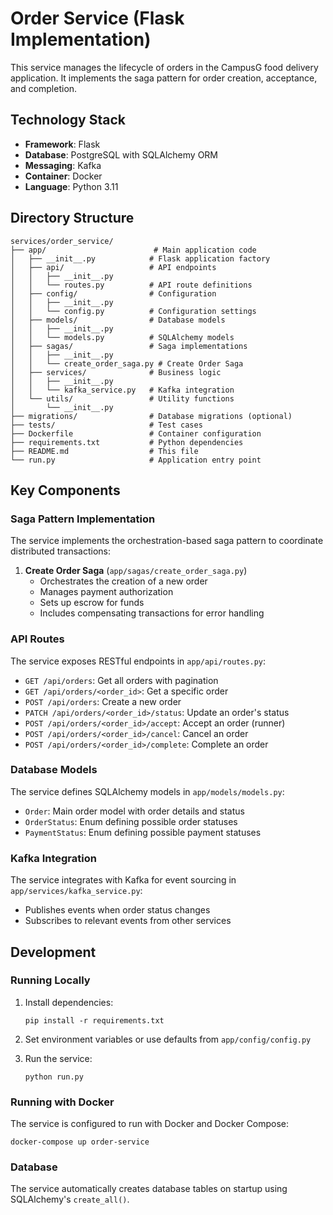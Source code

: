 # Order Service (Flask Implementation)

This service manages the lifecycle of orders in the CampusG food delivery application. It implements the saga pattern for order creation, acceptance, and completion.

## Technology Stack

- **Framework**: Flask
- **Database**: PostgreSQL with SQLAlchemy ORM
- **Messaging**: Kafka
- **Container**: Docker
- **Language**: Python 3.11

## Directory Structure

```
services/order_service/
├── app/                        # Main application code
│   ├── __init__.py            # Flask application factory
│   ├── api/                   # API endpoints
│   │   ├── __init__.py
│   │   └── routes.py          # API route definitions
│   ├── config/                # Configuration
│   │   ├── __init__.py
│   │   └── config.py          # Configuration settings
│   ├── models/                # Database models
│   │   ├── __init__.py
│   │   └── models.py          # SQLAlchemy models
│   ├── sagas/                 # Saga implementations
│   │   ├── __init__.py
│   │   └── create_order_saga.py # Create Order Saga
│   ├── services/              # Business logic
│   │   ├── __init__.py
│   │   └── kafka_service.py   # Kafka integration
│   └── utils/                 # Utility functions
│       └── __init__.py
├── migrations/                # Database migrations (optional)
├── tests/                     # Test cases
├── Dockerfile                 # Container configuration
├── requirements.txt           # Python dependencies
├── README.md                  # This file
└── run.py                     # Application entry point
```

## Key Components

### Saga Pattern Implementation

The service implements the orchestration-based saga pattern to coordinate distributed transactions:

1. **Create Order Saga** (`app/sagas/create_order_saga.py`)
   - Orchestrates the creation of a new order
   - Manages payment authorization
   - Sets up escrow for funds
   - Includes compensating transactions for error handling

### API Routes

The service exposes RESTful endpoints in `app/api/routes.py`:

- `GET /api/orders`: Get all orders with pagination
- `GET /api/orders/<order_id>`: Get a specific order
- `POST /api/orders`: Create a new order
- `PATCH /api/orders/<order_id>/status`: Update an order's status
- `POST /api/orders/<order_id>/accept`: Accept an order (runner)
- `POST /api/orders/<order_id>/cancel`: Cancel an order
- `POST /api/orders/<order_id>/complete`: Complete an order

### Database Models

The service defines SQLAlchemy models in `app/models/models.py`:

- `Order`: Main order model with order details and status
- `OrderStatus`: Enum defining possible order statuses
- `PaymentStatus`: Enum defining possible payment statuses

### Kafka Integration

The service integrates with Kafka for event sourcing in `app/services/kafka_service.py`:

- Publishes events when order status changes
- Subscribes to relevant events from other services

## Development

### Running Locally

1. Install dependencies:
   ```
   pip install -r requirements.txt
   ```

2. Set environment variables or use defaults from `app/config/config.py`

3. Run the service:
   ```
   python run.py
   ```

### Running with Docker

The service is configured to run with Docker and Docker Compose:

```
docker-compose up order-service
```

### Database

The service automatically creates database tables on startup using SQLAlchemy's `create_all()`.

